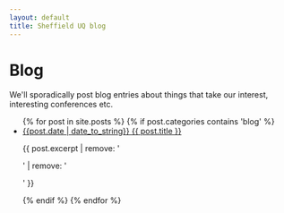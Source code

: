 ```yaml
---
layout: default
title: Sheffield UQ blog
---
```



# Blog

We'll sporadically post blog entries about things that take our interest, interesting conferences etc.

<ul>  {% for post in site.posts %}
{% if post.categories contains 'blog' %}
    <li>
      <a href="{{ post.url }}">{{post.date | date_to_string}} {{ post.title }}</a>
      <p>
      {{ post.excerpt | remove: '<p>' | remove: '</p>' }}</p>
    </li>
    {% endif %}
  {% endfor %}
</ul>
